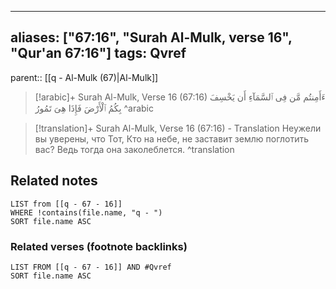 
---
aliases: ["67:16", "Surah Al-Mulk, verse 16", "Qur'an 67:16"]
tags: Qvref
---

parent:: [[q - Al-Mulk (67)|Al-Mulk]]

> [!arabic]+ Surah Al-Mulk, Verse 16 (67:16)
> <span class="quran-arabic">ءَأَمِنتُم مَّن فِى ٱلسَّمَآءِ أَن يَخْسِفَ بِكُمُ ٱلْأَرْضَ فَإِذَا هِىَ تَمُورُ</span>
^arabic

> [!translation]+ Surah Al-Mulk, Verse 16 (67:16) - Translation
> Неужели вы уверены, что Тот, Кто на небе, не заставит землю поглотить вас? Ведь тогда она заколеблется.
^translation



## Related notes
```dataview
LIST from [[q - 67 - 16]]
WHERE !contains(file.name, "q - ")
SORT file.name ASC
```

### Related verses (footnote backlinks)
```dataview
LIST FROM [[q - 67 - 16]] AND #Qvref
SORT file.name ASC
```

